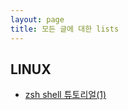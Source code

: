 ```yaml
---
layout: page
title: 모든 글에 대한 lists
---
```


## LINUX
* [zsh shell 튜토리얼(1)](https://skdy33.github.io/2017/10/02/zsh_tutorial_1/)
